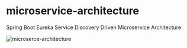 # microservice-architecture
Spring Boot Eureka Service Discovery Driven Microservice Architecture 

![microserce-architecture](https://user-images.githubusercontent.com/25055579/182663090-76a43d9d-fbaa-4c7c-a1fb-a5a87791c5db.png)

